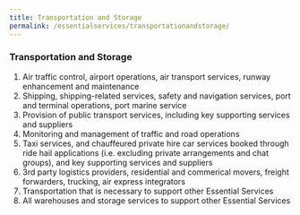 ```yaml
---
title: Transportation and Storage
permalink: /essentialservices/transportationandstorage/
---
```


### **Transportation and Storage**

1. Air traffic control, airport operations, air transport services, runway enhancement and maintenance 
2. Shipping, shipping-related services, safety and navigation services, port and terminal operations, port marine service
3. Provision of public transport services, including key supporting services and suppliers 
4. Monitoring and management of traffic and road operations  
5. Taxi services, and chauffeured private hire car services booked through ride hail applications (i.e. excluding private arrangements and chat groups), and key supporting services and suppliers
6. 3rd party logistics providers, residential and commerical movers, freight forwarders, trucking, air express integrators 
7. Transportation that is necessary to support other Essential Services 
8. All warehouses and storage services to support other Essential Services
